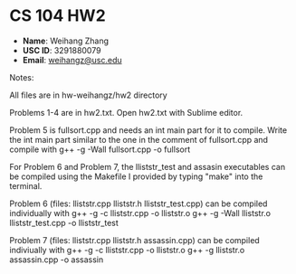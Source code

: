 # CS 104 HW2

- **Name**: Weihang Zhang
- **USC ID**: 3291880079
- **Email**: weihangz@usc.edu

Notes:

All files are in hw-weihangz/hw2 directory

Problems 1-4 are in hw2.txt. Open hw2.txt with Sublime 
editor.

Problem 5 is fullsort.cpp and needs an int main part for
it to compile. Write the int main part similar to the one
in the comment of fullsort.cpp and compile with
g++ -g -Wall fullsort.cpp -o fullsort

For Problem 6 and Problem 7, the lliststr_test and assasin
executables can be compiled using the Makefile I provided
by typing "make" into the terminal.

Problem 6 (files: lliststr.cpp lliststr.h lliststr_test.cpp)
can be compiled individually with 
g++ -g -c lliststr.cpp -o lliststr.o
g++ -g -Wall lliststr.o lliststr_test.cpp -o lliststr_test

Problem 7 (files: lliststr.cpp lliststr.h assassin.cpp)
can be compiled indiviually with 
g++ -g -c lliststr.cpp -o lliststr.o
g++ -g lliststr.o assassin.cpp -o assassin